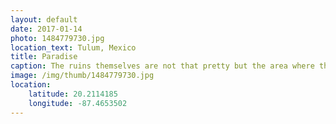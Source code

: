 ```yaml
---
layout: default
date: 2017-01-14
photo: 1484779730.jpg
location_text: Tulum, Mexico
title: Paradise
caption: The ruins themselves are not that pretty but the area where they are is. Directly on the ocean, up on a cliff. 2000 years ago, humans were living there as it was easy for them to get food from the ocean. Nowadays, it simply looks like paradise.
image: /img/thumb/1484779730.jpg
location:
    latitude: 20.2114185
    longitude: -87.4653502
---
```

